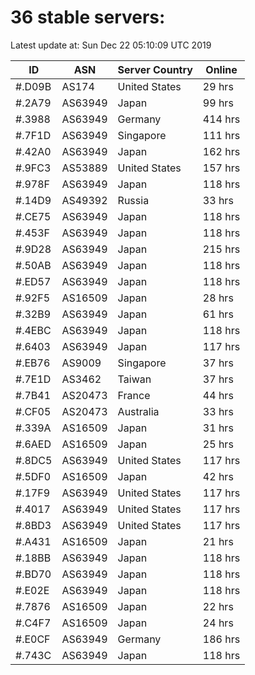# 36 stable servers:

Latest update at: Sun Dec 22 05:10:09 UTC 2019

| ID | ASN | Server Country | Online |
| -- | --- | -------------- | ------ |
| #.D09B | AS174 | United States | 29 hrs |
| #.2A79 | AS63949 | Japan | 99 hrs |
| #.3988 | AS63949 | Germany | 414 hrs |
| #.7F1D | AS63949 | Singapore | 111 hrs |
| #.42A0 | AS63949 | Japan | 162 hrs |
| #.9FC3 | AS53889 | United States | 157 hrs |
| #.978F | AS63949 | Japan | 118 hrs |
| #.14D9 | AS49392 | Russia | 33 hrs |
| #.CE75 | AS63949 | Japan | 118 hrs |
| #.453F | AS63949 | Japan | 118 hrs |
| #.9D28 | AS63949 | Japan | 215 hrs |
| #.50AB | AS63949 | Japan | 118 hrs |
| #.ED57 | AS63949 | Japan | 118 hrs |
| #.92F5 | AS16509 | Japan | 28 hrs |
| #.32B9 | AS63949 | Japan | 61 hrs |
| #.4EBC | AS63949 | Japan | 118 hrs |
| #.6403 | AS63949 | Japan | 117 hrs |
| #.EB76 | AS9009 | Singapore | 37 hrs |
| #.7E1D | AS3462 | Taiwan | 37 hrs |
| #.7B41 | AS20473 | France | 44 hrs |
| #.CF05 | AS20473 | Australia | 33 hrs |
| #.339A | AS16509 | Japan | 31 hrs |
| #.6AED | AS16509 | Japan | 25 hrs |
| #.8DC5 | AS63949 | United States | 117 hrs |
| #.5DF0 | AS16509 | Japan | 42 hrs |
| #.17F9 | AS63949 | United States | 117 hrs |
| #.4017 | AS63949 | United States | 117 hrs |
| #.8BD3 | AS63949 | United States | 117 hrs |
| #.A431 | AS16509 | Japan | 21 hrs |
| #.18BB | AS63949 | Japan | 118 hrs |
| #.BD70 | AS63949 | Japan | 118 hrs |
| #.E02E | AS63949 | Japan | 118 hrs |
| #.7876 | AS16509 | Japan | 22 hrs |
| #.C4F7 | AS16509 | Japan | 24 hrs |
| #.E0CF | AS63949 | Germany | 186 hrs |
| #.743C | AS63949 | Japan | 118 hrs |

